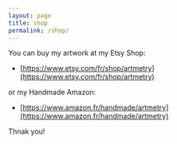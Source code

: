 ```yaml
---
layout: page
title: shop
permalink: /shop/
---
```


You can buy my artwork at my Etsy Shop:
* [https://www.etsy.com/fr/shop/artmetry](https://www.etsy.com/fr/shop/artmetry)

or my Handmade Amazon:
* [https://www.amazon.fr/handmade/artmetry](https://www.amazon.fr/handmade/artmetry)




Thnak you!